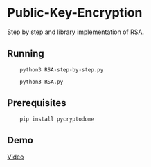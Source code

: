 # Public-Key-Encryption
Step by step and library implementation of RSA.

## Running

```shell 
    python3 RSA-step-by-step.py
```

```shell 
    python3 RSA.py
```

## Prerequisites

```shell 
    pip install pycryptodome
```


## Demo
[Video](https://youtu.be/pOlEUR2enUQ)

